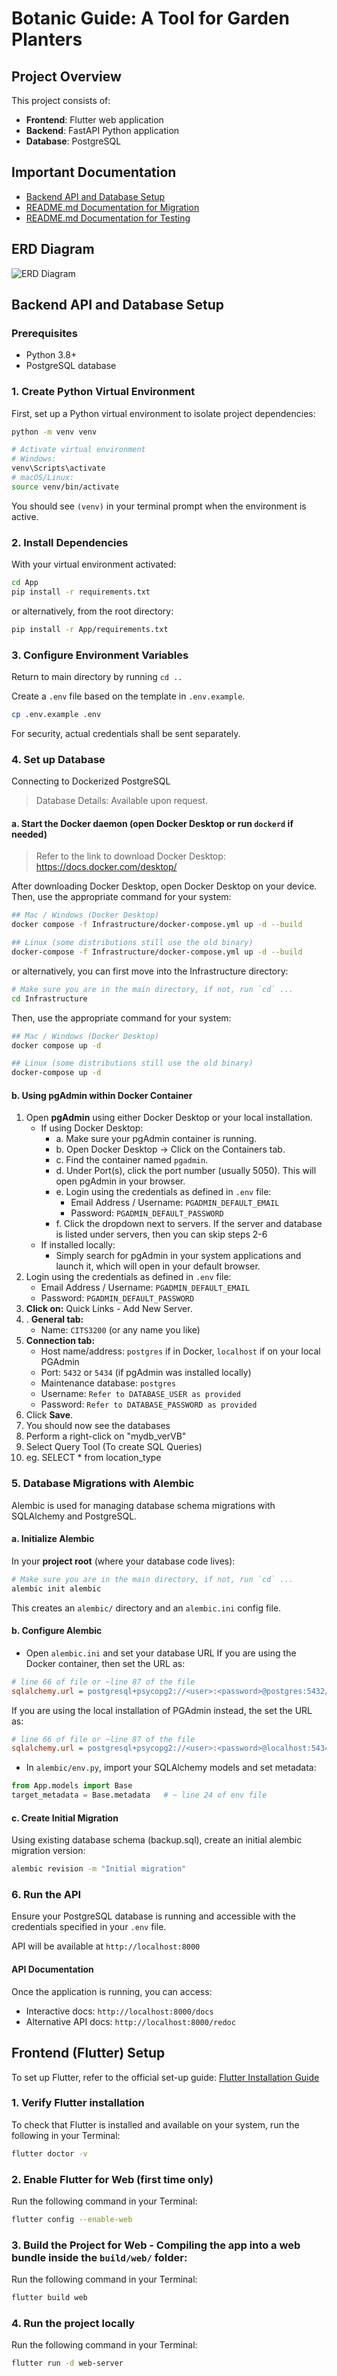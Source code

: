 # Botanic Guide: A Tool for Garden Planters

## Project Overview

This project consists of:
- **Frontend**: Flutter web application
- **Backend**: FastAPI Python application
- **Database**: PostgreSQL

## Important Documentation
- [Backend API and Database Setup](#backend-api-and-database-setup)
- [README.md Documentation for Migration](Migration/README_Migration.md)
- [README.md Documentation for Testing](test/README_tests.md)

## ERD Diagram
![ERD Diagram](assets/ERD/Yanchep_V2_ERD.jpg)

## Backend API and Database Setup

### Prerequisites
- Python 3.8+
- PostgreSQL database

### 1. **Create Python Virtual Environment**
First, set up a Python virtual environment to isolate project dependencies:

```bash
python -m venv venv

# Activate virtual environment
# Windows:
venv\Scripts\activate
# macOS/Linux:
source venv/bin/activate
```
You should see `(venv)` in your terminal prompt when the environment is active.

### 2. **Install Dependencies**
With your virtual environment activated:

```bash
cd App
pip install -r requirements.txt
```
or alternatively, from the root directory:

```bash
pip install -r App/requirements.txt
```

### 3. **Configure Environment Variables**
Return to main directory by running `cd ..`

Create a `.env` file based on the template in `.env.example`.
```bash
cp .env.example .env
```

For security, actual credentials shall be sent separately. 

### 4. **Set up Database**
Connecting to Dockerized PostgreSQL
> Database Details: Available upon request.

#### a. Start the Docker daemon (open Docker Desktop or run `dockerd` if needed)
> Refer to the link to download Docker Desktop: https://docs.docker.com/desktop/

After downloading Docker Desktop, open Docker Desktop on your device. 
Then, use the appropriate command for your system:

```bash
## Mac / Windows (Docker Desktop)
docker compose -f Infrastructure/docker-compose.yml up -d --build

## Linux (some distributions still use the old binary)
docker-compose -f Infrastructure/docker-compose.yml up -d --build
```

or alternatively, you can first move into the Infrastructure directory:

```bash
# Make sure you are in the main directory, if not, run `cd` ... 
cd Infrastructure
```

Then, use the appropriate command for your system:

```bash
## Mac / Windows (Docker Desktop)
docker compose up -d

## Linux (some distributions still use the old binary)
docker-compose up -d
```

#### b. Using pgAdmin within Docker Container

1. Open **pgAdmin** using either Docker Desktop or your local installation.
   - If using Docker Desktop:
     - a. Make sure your pgAdmin container is running.
     - b. Open Docker Desktop → Click on the Containers tab.
     - c. Find the container named `pgadmin`.
     - d. Under Port(s), click the port number (usually 5050). This will open pgAdmin in your browser.
     - e. Login using the credentials as defined in `.env` file:
         - Email Address / Username: `PGADMIN_DEFAULT_EMAIL`
         - Password: `PGADMIN_DEFAULT_PASSWORD`
     - f. Click the dropdown next to servers. If the server and database is listed under servers, then you can skip steps 2-6
   - If installed locally:
     - Simply search for pgAdmin in your system applications and launch it, which will open in your default browser.
2. Login using the credentials as defined in `.env` file:
   - Email Address / Username: `PGADMIN_DEFAULT_EMAIL`
   - Password: `PGADMIN_DEFAULT_PASSWORD`
3. **Click on:** Quick Links - Add New Server.
4. . **General tab:**  
   - Name: `CITS3200` (or any name you like)  
5. **Connection tab:**  
   - Host name/address: `postgres` if in Docker, `localhost` if on your local PGAdmin 
   - Port: `5432`  or `5434` (if pgAdmin was installed locally)
   - Maintenance database: `postgres`  
   - Username: `Refer to DATABASE_USER as provided`
   - Password: `Refer to DATABASE_PASSWORD as provided` 
6. Click **Save**.  
7. You should now see the databases
8. Perform a right-click on "mydb_verVB" 
9. Select Query Tool (To create SQL Queries)
10. eg. SELECT * from location_type

### 5. Database Migrations with Alembic

Alembic is used for managing database schema migrations with SQLAlchemy and PostgreSQL.

#### a. **Initialize Alembic**
In your **project root** (where your database code lives): 

```bash
# Make sure you are in the main directory, if not, run `cd` ... 
alembic init alembic
```
This creates an `alembic/` directory and an `alembic.ini` config file.

#### b. **Configure Alembic**
- Open `alembic.ini` and set your database URL
If you are using the Docker container, then set the URL as:

```ini
# line 66 of file or ~line 87 of the file
sqlalchemy.url = postgresql+psycopg2://<user>:<password>@postgres:5432/<databasename>
```

If you are using the local installation of PGAdmin instead, the set the URL as:

```ini
# line 66 of file or ~line 87 of the file
sqlalchemy.url = postgresql+psycopg2://<user>:<password>@localhost:5434/<databasename>
```

- In `alembic/env.py`, import your SQLAlchemy models and set metadata:
```python
from App.models import Base  
target_metadata = Base.metadata   # ~ line 24 of env file
```

#### c. **Create Initial Migration**
Using existing database schema (backup.sql), create an initial alembic migration version:
```bash
alembic revision -m "Initial migration"
```

### 6. **Run the API**
Ensure your PostgreSQL database is running and accessible with the credentials specified in your `.env` file.

API will be available at `http://localhost:8000`

#### API Documentation
Once the application is running, you can access:
   - Interactive docs: `http://localhost:8000/docs`
   - Alternative API docs: `http://localhost:8000/redoc`


## Frontend (Flutter) Setup
To set up Flutter, refer to the official set-up guide:
[Flutter Installation Guide](https://docs.flutter.dev/get-started/quick)

### 1. Verify Flutter installation
To check that Flutter is installed and available on your system, run the following in your Terminal:
```bash
flutter doctor -v
```

### 2. Enable Flutter for Web (first time only)
Run the following command in your Terminal: 
```bash
flutter config --enable-web
```

### 3. Build the Project for Web - Compiling the app into a web bundle inside the `build/web/` folder:
Run the following command in your Terminal: 
```bash
flutter build web
```

### 4. Run the project locally
Run the following command in your Terminal: 
```bash
flutter run -d web-server
```
